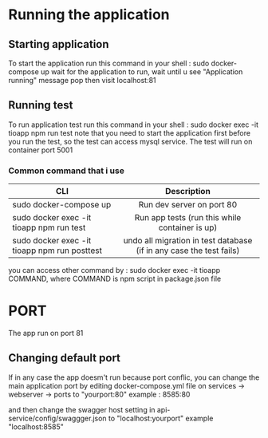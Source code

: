 # Running the application

## Starting application

To start the application run this command in your shell : sudo docker-compose up
wait for the application to run, wait until u see "Application running" message pop
then visit localhost:81

## Running test

To run application test run this command in your shell : sudo docker exec -it tioapp npm run test
note that you need to start the application first before you run the test, so the test can access mysql service.
The test will run on container port 5001

### Common command that i use

| CLI                                          |                             Description                             |
| -------------------------------------------- | :-----------------------------------------------------------------: |
| sudo docker-compose up                       |                      Run dev server on port 80                      |
| sudo docker exec -it tioapp npm run test     |           Run app tests (run this while container is up)            |
| sudo docker exec -it tioapp npm run posttest | undo all migration in test database (if in any case the test fails) |

you can access other command by : sudo docker exec -it tioapp COMMAND, where COMMAND is npm script in package.json file

# PORT

The app run on port 81

## Changing default port

If in any case the app doesm't run because port conflic, you can change the main application port by editing docker-compose.yml file on services -> webserver -> ports to "yourport:80"
example : 8585:80

and then change the swagger host setting in api-service/config/swaggger.json to "localhost:yourport"
example "localhost:8585"
